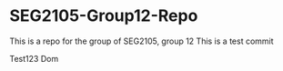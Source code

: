 # SEG2105-Group12-Repo
This is a repo for the group of SEG2105, group 12
This is a test commit

Test123 Dom